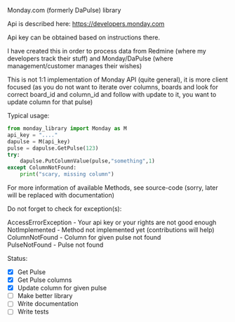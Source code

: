 Monday.com (formerly DaPulse) library

Api is described here: https://developers.monday.com

Api key can be obtained based on instructions there.

I have created this in order to process data from Redmine (where my developers track their stuff) and Monday/DaPulse (where management/customer manages their wishes)

This is not 1:1 implementation of Monday API (quite general), it is more client focused (as you do not want to iterate over columns, boards and look for correct board_id and column_id and follow with update to it, you want to update column for that pulse)

Typical usage:

```python
from monday_library import Monday as M
api_key = "...."
dapulse = M(api_key)
pulse = dapulse.GetPulse(123)
try:
	dapulse.PutColumnValue(pulse,"something",1)
except ColumnNotFound:
	print("scary, missing column")
```

For more information of available Methods, see source-code (sorry, later will be replaced with documentation)

Do not forget to check for exception(s):

AccessErrorException - Your api key or your rights are not good enough  
NotImplemented - Method not implemented yet (contributions will help)  
ColumnNotFound - Column for given pulse not found  
PulseNotFound - Pulse not found  

Status:
- [X] Get Pulse  
- [X] Get Pulse columns  
- [X] Update column for given pulse  
- [ ] Make better library  
- [ ] Write documentation
- [ ] Write tests  
